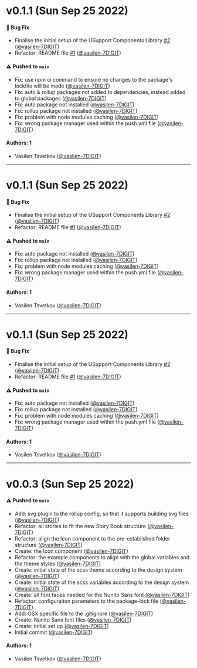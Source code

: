 # v0.1.1 (Sun Sep 25 2022)

#### 🐛 Bug Fix

- Finalise the initial setup of the USupport Components Library [#2](https://github.com/UNICEFECAR/USupport-components-library/pull/2) ([@vasilen-7DIGIT](https://github.com/vasilen-7DIGIT))
- Refactor: README file [#1](https://github.com/UNICEFECAR/USupport-components-library/pull/1) ([@vasilen-7DIGIT](https://github.com/vasilen-7DIGIT))

#### ⚠️ Pushed to `main`

- Fix: use npm ci command to ensure no changes to the package's lockfile will be made ([@vasilen-7DIGIT](https://github.com/vasilen-7DIGIT))
- Fix: auto & rollup packages not added to dependencies, instead added to global packages ([@vasilen-7DIGIT](https://github.com/vasilen-7DIGIT))
- Fix: auto package not installed ([@vasilen-7DIGIT](https://github.com/vasilen-7DIGIT))
- Fix: rollup package not installed ([@vasilen-7DIGIT](https://github.com/vasilen-7DIGIT))
- Fix: problem with node modules caching ([@vasilen-7DIGIT](https://github.com/vasilen-7DIGIT))
- Fix: wrong package manager used within the push.yml file ([@vasilen-7DIGIT](https://github.com/vasilen-7DIGIT))

#### Authors: 1

- Vasilen Tsvetkov ([@vasilen-7DIGIT](https://github.com/vasilen-7DIGIT))

---

# v0.1.1 (Sun Sep 25 2022)

#### 🐛 Bug Fix

- Finalise the initial setup of the USupport Components Library [#2](https://github.com/UNICEFECAR/USupport-components-library/pull/2) ([@vasilen-7DIGIT](https://github.com/vasilen-7DIGIT))
- Refactor: README file [#1](https://github.com/UNICEFECAR/USupport-components-library/pull/1) ([@vasilen-7DIGIT](https://github.com/vasilen-7DIGIT))

#### ⚠️ Pushed to `main`

- Fix: auto package not installed ([@vasilen-7DIGIT](https://github.com/vasilen-7DIGIT))
- Fix: rollup package not installed ([@vasilen-7DIGIT](https://github.com/vasilen-7DIGIT))
- Fix: problem with node modules caching ([@vasilen-7DIGIT](https://github.com/vasilen-7DIGIT))
- Fix: wrong package manager used within the push.yml file ([@vasilen-7DIGIT](https://github.com/vasilen-7DIGIT))

#### Authors: 1

- Vasilen Tsvetkov ([@vasilen-7DIGIT](https://github.com/vasilen-7DIGIT))

---

# v0.1.1 (Sun Sep 25 2022)

#### 🐛 Bug Fix

- Finalise the initial setup of the USupport Components Library [#2](https://github.com/UNICEFECAR/USupport-components-library/pull/2) ([@vasilen-7DIGIT](https://github.com/vasilen-7DIGIT))
- Refactor: README file [#1](https://github.com/UNICEFECAR/USupport-components-library/pull/1) ([@vasilen-7DIGIT](https://github.com/vasilen-7DIGIT))

#### ⚠️ Pushed to `main`

- Fix: auto package not installed ([@vasilen-7DIGIT](https://github.com/vasilen-7DIGIT))
- Fix: rollup package not installed ([@vasilen-7DIGIT](https://github.com/vasilen-7DIGIT))
- Fix: problem with node modules caching ([@vasilen-7DIGIT](https://github.com/vasilen-7DIGIT))
- Fix: wrong package manager used within the push.yml file ([@vasilen-7DIGIT](https://github.com/vasilen-7DIGIT))

#### Authors: 1

- Vasilen Tsvetkov ([@vasilen-7DIGIT](https://github.com/vasilen-7DIGIT))

---

# v0.0.3 (Sun Sep 25 2022)

#### ⚠️ Pushed to `main`

- Add: svg plugin to the rollup config, so that it supports building svg files ([@vasilen-7DIGIT](https://github.com/vasilen-7DIGIT))
- Refactor: all stories to fit the new Story Book structure ([@vasilen-7DIGIT](https://github.com/vasilen-7DIGIT))
- Refactor: align the Icon component to the pre-established folder structure ([@vasilen-7DIGIT](https://github.com/vasilen-7DIGIT))
- Create: the Icon component ([@vasilen-7DIGIT](https://github.com/vasilen-7DIGIT))
- Refactor: the example components to align with the global variables and the theme styles ([@vasilen-7DIGIT](https://github.com/vasilen-7DIGIT))
- Create: initial state of the scss theme according to the design system ([@vasilen-7DIGIT](https://github.com/vasilen-7DIGIT))
- Create: initial state of the scss variables according to the design system ([@vasilen-7DIGIT](https://github.com/vasilen-7DIGIT))
- Create: all font faces needed for the Nunito Sans font ([@vasilen-7DIGIT](https://github.com/vasilen-7DIGIT))
- Refactor: configuraiton parameters to the package-lock file ([@vasilen-7DIGIT](https://github.com/vasilen-7DIGIT))
- Add: OSX specific file to the .gitignore ([@vasilen-7DIGIT](https://github.com/vasilen-7DIGIT))
- Create: Nunito Sans font files ([@vasilen-7DIGIT](https://github.com/vasilen-7DIGIT))
- Create: initial set up ([@vasilen-7DIGIT](https://github.com/vasilen-7DIGIT))
- Initial commit ([@vasilen-7DIGIT](https://github.com/vasilen-7DIGIT))

#### Authors: 1

- Vasilen Tsvetkov ([@vasilen-7DIGIT](https://github.com/vasilen-7DIGIT))
